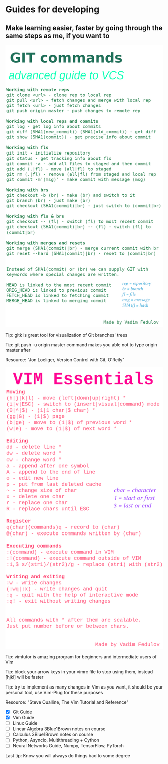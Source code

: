 # Guides for developing
## Make learning easier, faster by going through the same steps as me, if you want to

![cover](https://github.com/vadimfedulov395/guides-dev/raw/master/git-guide.png)

Tip: gitk is great tool for visualization of Git branches' trees

Tip: git push -u origin master command makes you able not to type origin master after

Resource: "Jon Loeliger, Version Control with Git, O'Reily"

![cover](https://github.com/vadimfedulov395/guides-dev/raw/master/vim-guide.png)

Tip: vimtutor is amazing program for beginners and intermediate users of Vim

Tip: block your arrow keys in your vimrc file to stop using them, instead [hjkl] will be faster

Tip: try to implement as many changes in Vim as you want, it should be your personal tool, use Vim-Plug for these purposes

Resource: "Steve Oualline, The Vim Tutorial and Reference"

- [x] Git Guide
- [x] Vim Guide
- [ ] Linux Guide
- [ ] Linear Algebra 3Blue1Brown notes on course
- [ ] Calculus 3Blue1Brown notes on course
- [ ] Python, Asyncio, Multithreading + Cython
- [ ] Neural Networks Guide, Numpy, TensorFlow, PyTorch

Last tip: Know you will always do things bad to some degree
